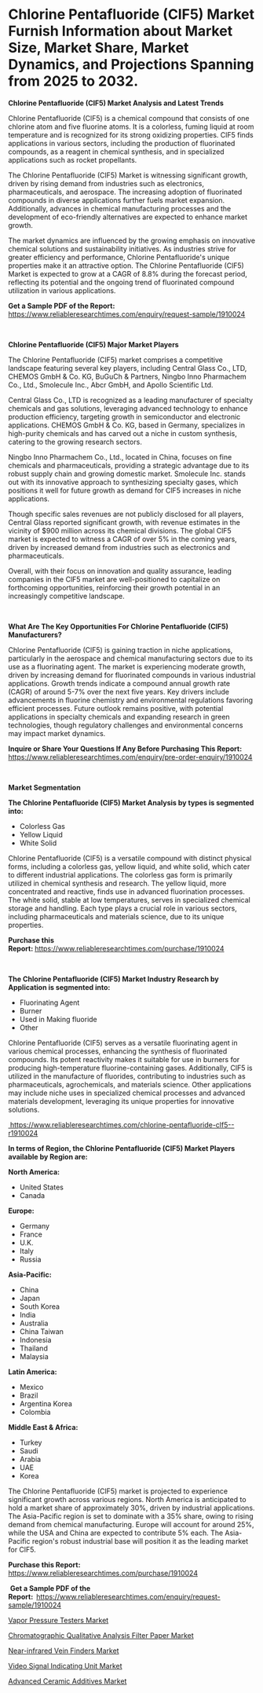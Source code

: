 <p><h1>Chlorine Pentafluoride (ClF5) Market Furnish Information about Market Size, Market Share, Market Dynamics, and Projections Spanning from 2025 to 2032.</h1></p><p><strong>Chlorine Pentafluoride (ClF5) Market Analysis and Latest Trends</strong></p>
<p><p>Chlorine Pentafluoride (ClF5) is a chemical compound that consists of one chlorine atom and five fluorine atoms. It is a colorless, fuming liquid at room temperature and is recognized for its strong oxidizing properties. ClF5 finds applications in various sectors, including the production of fluorinated compounds, as a reagent in chemical synthesis, and in specialized applications such as rocket propellants.</p><p>The Chlorine Pentafluoride (ClF5) Market is witnessing significant growth, driven by rising demand from industries such as electronics, pharmaceuticals, and aerospace. The increasing adoption of fluorinated compounds in diverse applications further fuels market expansion. Additionally, advances in chemical manufacturing processes and the development of eco-friendly alternatives are expected to enhance market growth.</p><p>The market dynamics are influenced by the growing emphasis on innovative chemical solutions and sustainability initiatives. As industries strive for greater efficiency and performance, Chlorine Pentafluoride's unique properties make it an attractive option. The Chlorine Pentafluoride (ClF5) Market is expected to grow at a CAGR of 8.8% during the forecast period, reflecting its potential and the ongoing trend of fluorinated compound utilization in various applications.</p></p>
<p><strong>Get a Sample PDF of the Report:&nbsp;</strong> <a href="https://www.reliableresearchtimes.com/enquiry/request-sample/1910024?utm_campaign=2198&utm_medium=2&utm_source=Github&utm_content=ia&utm_term=04022025&utm_id=chlorine-pentafluoride-clf5">https://www.reliableresearchtimes.com/enquiry/request-sample/1910024</a></p>
<p>&nbsp;</p>
<p><strong>Chlorine Pentafluoride (ClF5) Major Market Players</strong></p>
<p><p>The Chlorine Pentafluoride (ClF5) market comprises a competitive landscape featuring several key players, including Central Glass Co., LTD, CHEMOS GmbH & Co. KG, BuGuCh & Partners, Ningbo Inno Pharmachem Co., Ltd., Smolecule Inc., Abcr GmbH, and Apollo Scientific Ltd. </p><p>Central Glass Co., LTD is recognized as a leading manufacturer of specialty chemicals and gas solutions, leveraging advanced technology to enhance production efficiency, targeting growth in semiconductor and electronic applications. CHEMOS GmbH & Co. KG, based in Germany, specializes in high-purity chemicals and has carved out a niche in custom synthesis, catering to the growing research sectors.</p><p>Ningbo Inno Pharmachem Co., Ltd., located in China, focuses on fine chemicals and pharmaceuticals, providing a strategic advantage due to its robust supply chain and growing domestic market. Smolecule Inc. stands out with its innovative approach to synthesizing specialty gases, which positions it well for future growth as demand for ClF5 increases in niche applications.</p><p>Though specific sales revenues are not publicly disclosed for all players, Central Glass reported significant growth, with revenue estimates in the vicinity of $900 million across its chemical divisions. The global ClF5 market is expected to witness a CAGR of over 5% in the coming years, driven by increased demand from industries such as electronics and pharmaceuticals.</p><p>Overall, with their focus on innovation and quality assurance, leading companies in the ClF5 market are well-positioned to capitalize on forthcoming opportunities, reinforcing their growth potential in an increasingly competitive landscape.</p></p>
<p>&nbsp;</p>
<p><strong>What Are The Key Opportunities For Chlorine Pentafluoride (ClF5) Manufacturers?</strong></p>
<p><p>Chlorine Pentafluoride (ClF5) is gaining traction in niche applications, particularly in the aerospace and chemical manufacturing sectors due to its use as a fluorinating agent. The market is experiencing moderate growth, driven by increasing demand for fluorinated compounds in various industrial applications. Growth trends indicate a compound annual growth rate (CAGR) of around 5-7% over the next five years. Key drivers include advancements in fluorine chemistry and environmental regulations favoring efficient processes. Future outlook remains positive, with potential applications in specialty chemicals and expanding research in green technologies, though regulatory challenges and environmental concerns may impact market dynamics.</p></p>
<p><strong>Inquire or Share Your Questions If Any Before Purchasing This Report:</strong> <a href="https://www.reliableresearchtimes.com/enquiry/pre-order-enquiry/1910024?utm_campaign=2198&utm_medium=2&utm_source=Github&utm_content=ia&utm_term=04022025&utm_id=chlorine-pentafluoride-clf5">https://www.reliableresearchtimes.com/enquiry/pre-order-enquiry/1910024</a></p>
<p>&nbsp;</p>
<p><strong>Market Segmentation</strong></p>
<p><strong>The Chlorine Pentafluoride (ClF5) Market Analysis by types is segmented into:</strong></p>
<p><ul><li>Colorless Gas</li><li>Yellow Liquid</li><li>White Solid</li></ul></p>
<p><p>Chlorine Pentafluoride (ClF5) is a versatile compound with distinct physical forms, including a colorless gas, yellow liquid, and white solid, which cater to different industrial applications. The colorless gas form is primarily utilized in chemical synthesis and research. The yellow liquid, more concentrated and reactive, finds use in advanced fluorination processes. The white solid, stable at low temperatures, serves in specialized chemical storage and handling. Each type plays a crucial role in various sectors, including pharmaceuticals and materials science, due to its unique properties.</p></p>
<p><strong>Purchase this Report:&nbsp;</strong><a href="https://www.reliableresearchtimes.com/purchase/1910024?utm_campaign=2198&utm_medium=2&utm_source=Github&utm_content=ia&utm_term=04022025&utm_id=chlorine-pentafluoride-clf5">https://www.reliableresearchtimes.com/purchase/1910024</a></p>
<p>&nbsp;</p>
<p><strong>The Chlorine Pentafluoride (ClF5) Market Industry Research by Application is segmented into:</strong></p>
<p><ul><li>Fluorinating Agent</li><li>Burner</li><li>Used in Making fluoride</li><li>Other</li></ul></p>
<p><p>Chlorine Pentafluoride (ClF5) serves as a versatile fluorinating agent in various chemical processes, enhancing the synthesis of fluorinated compounds. Its potent reactivity makes it suitable for use in burners for producing high-temperature fluorine-containing gases. Additionally, ClF5 is utilized in the manufacture of fluorides, contributing to industries such as pharmaceuticals, agrochemicals, and materials science. Other applications may include niche uses in specialized chemical processes and advanced materials development, leveraging its unique properties for innovative solutions.</p></p>
<p><a href="https://www.reliableresearchtimes.com/chlorine-pentafluoride-clf5--r1910024?utm_campaign=2198&utm_medium=2&utm_source=Github&utm_content=ia&utm_term=04022025&utm_id=chlorine-pentafluoride-clf5">&nbsp;https://www.reliableresearchtimes.com/chlorine-pentafluoride-clf5--r1910024</a></p>
<p><strong>In terms of Region, the Chlorine Pentafluoride (ClF5) Market Players available by Region are:</strong></p>
<p>
    <p> <strong> North America: </strong>
        <ul>
            <li>United States</li>
            <li>Canada</li>
        </ul>
        </p> 
    <p> <strong> Europe: </strong>
        <ul>
            <li>Germany</li>
            <li>France</li>
            <li>U.K.</li>
            <li>Italy</li>
            <li>Russia</li>
        </ul>
        </p> 
    <p> <strong> Asia-Pacific: </strong>
        <ul>
            <li>China</li>
            <li>Japan</li>
            <li>South Korea</li>
            <li>India</li>
            <li>Australia</li>
            <li>China Taiwan</li>
            <li>Indonesia</li>
            <li>Thailand</li>
            <li>Malaysia</li>
        </ul>
        </p> 
    <p> <strong> Latin America: </strong>
        <ul>
            <li>Mexico</li>
            <li>Brazil</li>
            <li>Argentina Korea</li>
            <li>Colombia</li>
        </ul>
        </p> 
    <p> <strong> Middle East & Africa: </strong>
        <ul>
            <li>Turkey</li>
            <li>Saudi</li>
            <li>Arabia</li>
            <li>UAE</li>
            <li>Korea</li>
        </ul>
    </p>
    </p>
<p><p>The Chlorine Pentafluoride (ClF5) market is projected to experience significant growth across various regions. North America is anticipated to hold a market share of approximately 30%, driven by industrial applications. The Asia-Pacific region is set to dominate with a 35% share, owing to rising demand from chemical manufacturing. Europe will account for around 25%, while the USA and China are expected to contribute 5% each. The Asia-Pacific region's robust industrial base will position it as the leading market for ClF5.</p></p>
<p><strong>Purchase this Report: </strong><a href="https://www.reliableresearchtimes.com/purchase/1910024?utm_campaign=2198&utm_medium=2&utm_source=Github&utm_content=ia&utm_term=04022025&utm_id=chlorine-pentafluoride-clf5">https://www.reliableresearchtimes.com/purchase/1910024</a></p>
<p>&nbsp;<strong>Get a Sample PDF of the Report:&nbsp;&nbsp;</strong><a href="https://www.reliableresearchtimes.com/enquiry/request-sample/1910024?utm_campaign=2198&utm_medium=2&utm_source=Github&utm_content=ia&utm_term=04022025&utm_id=chlorine-pentafluoride-clf5">https://www.reliableresearchtimes.com/enquiry/request-sample/1910024</a></p>
<p><strong></strong></p>
<p><p><a href="https://www.linkedin.com/pulse/technological-insights-growth-trends-vapor-pressure-testers-c6uyc?utm_campaign=2198&utm_medium=2&utm_source=Github&utm_content=ia&utm_term=04022025&utm_id=chlorine-pentafluoride-clf5">Vapor Pressure Testers Market</a></p><p><a href="https://github.com/klindsey95/Market-Research-Report-List-1/blob/main/chromatographic-qualitative-analysis-filter-paper-market.md?utm_campaign=2198&utm_medium=2&utm_source=Github&utm_content=ia&utm_term=04022025&utm_id=chlorine-pentafluoride-clf5">Chromatographic Qualitative Analysis Filter Paper Market</a></p><p><a href="https://www.linkedin.com/pulse/exploring-growth-opportunities-near-infrared-vein-finders-tq1rc?utm_campaign=2198&utm_medium=2&utm_source=Github&utm_content=ia&utm_term=04022025&utm_id=chlorine-pentafluoride-clf5">Near-infrared Vein Finders Market</a></p><p><a href="https://www.linkedin.com/pulse/video-signal-indicating-unit-market-analysis-trends-revenue-jg4ic?utm_campaign=2198&utm_medium=2&utm_source=Github&utm_content=ia&utm_term=04022025&utm_id=chlorine-pentafluoride-clf5">Video Signal Indicating Unit Market</a></p><p><a href="https://www.linkedin.com/pulse/advanced-ceramic-additives-market-projected-cagr-115-from-eybwf?utm_campaign=2198&utm_medium=2&utm_source=Github&utm_content=ia&utm_term=04022025&utm_id=chlorine-pentafluoride-clf5">Advanced Ceramic Additives Market</a></p></p>